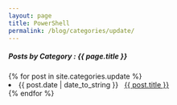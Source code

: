 ```yaml
---
layout: page
title: PowerShell
permalink: /blog/categories/update/
---
```


<h5> Posts by Category : {{ page.title }} </h5>

<div class="card">
{% for post in site.categories.update %}
 <li class="category-posts"><span>{{ post.date | date_to_string }}</span> &nbsp; <a href="{{ post.url }}">{{ post.title }}</a></li>
{% endfor %}
</div>
